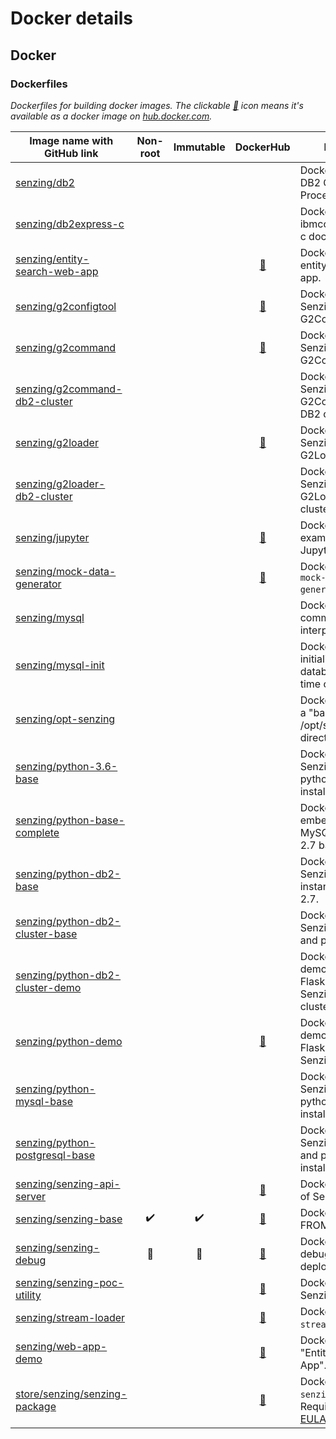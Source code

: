 # Docker details

## Docker

### Dockerfiles

*Dockerfiles for building docker images.
The clickable [:whale:](https://hub.docker.com/u/senzing) icon means
it's available as a docker image on [hub.docker.com](https://hub.docker.com/u/senzing).*

| Image name with GitHub link                                                                  | Non-root           | Immutable          | DockerHub | Description |
|----------------------------------------------------------------------------------------------|:------------------:|:------------------:|:---------:|-------------|
| [senzing/db2](https://github.com/Senzing/docker-db2)                                         |                    |                    | | Dockerfile for the DB2 Command Line Processor (CLP).
| [senzing/db2express-c](https://github.com/Senzing/docker-db2express-c)                       |                    |                    | | Dockerfile wrapping ibmcom/db2express-c docker image.
| [senzing/entity-search-web-app](https://github.com/Senzing/entity-search-web-app)            |                    |                    | [:whale:](https://hub.docker.com/r/senzing/entity-search-web-app) | Dockerfile wrapping entity-search-web-app.
| [senzing/g2configtool](https://github.com/Senzing/docker-g2configtool)                       |                    |                    | [:whale:](https://github.com/Senzing/docker-g2configtool) | Dockerfile wrapping Senzing's G2ConfigTool.py.
| [senzing/g2command](https://github.com/Senzing/docker-g2command)                             |                    |                    | [:whale:](https://hub.docker.com/r/senzing/g2command) | Dockerfile wrapping Senzing's G2Command.py.
| [senzing/g2command-db2-cluster](https://github.com/Senzing/docker-g2command-db2-cluster)     |                    |                    | | Dockerfile of Senzing's G2Command.py for DB2 cluster.
| [senzing/g2loader](https://github.com/Senzing/docker-g2loader)                               |                    |                    | [:whale:](https://hub.docker.com/r/senzing/g2loader) | Dockerfile wrapping Senzing's G2Loader.py.
| [senzing/g2loader-db2-cluster](https://github.com/Senzing/docker-g2loader-db2-cluster)       |                    |                    | | Dockerfile of Senzing's python G2Loader for DB2 cluster.
| [senzing/jupyter](https://github.com/Senzing/docker-jupyter)                                 |                    |                    | [:whale:](https://hub.docker.com/r/senzing/jupyter) | Dockerfile for running example Senzing Jupyter notebooks.
| [senzing/mock-data-generator](https://github.com/Senzing/mock-data-generator)                |                    |                    | [:whale:](https://hub.docker.com/r/senzing/mock-data-generator)  | Dockerfile wrapping `mock-data-generator.py`.
| [senzing/mysql](https://github.com/Senzing/docker-mysql)                                     |                    |                    | | Dockerfile of MySQL command line interpreter.
| [senzing/mysql-init](https://github.com/Senzing/docker-mysql-init)                           |                    |                    | | Dockerfile for initializing mysql database with a one-time command.
| [senzing/opt-senzing](https://github.com/Senzing/docker-opt-senzing)                         |                    |                    | | Dockerfile containing a "baked-in" /opt/senzing directory.
| [senzing/python-3.6-base](https://github.com/Senzing/docker-python-3.6-base)                 |                    |                    | | Dockerfile for Senzing, MySQL, and python 3.6 base installation.
| [senzing/python-base-complete](https://github.com/Senzing/docker-python-base-complete)       |                    |                    | | Dockerfile for embedded Senzing, MySQL, and python 2.7 base installation.
| [senzing/python-db2-base](https://github.com/Senzing/docker-python-db2-base)                 |                    |                    | | Dockerfile for Senzing, single DB2 instance, and python 2.7.
| [senzing/python-db2-cluster-base](https://github.com/Senzing/docker-python-db2-cluster-base) |                    |                    | | Dockerfile for Senzing, DB2 cluster, and python 2.7.
| [senzing/python-db2-cluster-demo](https://github.com/Senzing/docker-python-db2-cluster-demo) |                    |                    | | Dockerfile demonstrating simple Flask app using Senzing and DB2 cluster.
| [senzing/python-demo](https://github.com/Senzing/docker-python-demo)                         |                    |                    | [:whale:](https://hub.docker.com/r/senzing/python-demo) | Dockerfile demonstrating simple Flask app using Senzing.
| [senzing/python-mysql-base](https://github.com/Senzing/docker-python-mysql-base)             |                    |                    | | Dockerfile for Senzing, MySQL, and python 2.7 base installation.
| [senzing/python-postgresql-base](https://github.com/Senzing/docker-python-postgresql-base)   |                    |                    | | Dockerfile for Senzing, PostgreSQL, and python 2.7 base installation.
| [senzing/senzing-api-server](https://github.com/Senzing/senzing-api-server)                  |                    |                    | [:whale:](https://hub.docker.com/r/senzing/senzing-api-server) | Dockerfile for server of Senzing REST API.
| [senzing/senzing-base](https://github.com/Senzing/docker-senzing-base)                       | :heavy_check_mark: | :heavy_check_mark: | [:whale:](https://hub.docker.com/r/senzing/senzing-base) | Dockerfile used in FROM statements.
| [senzing/senzing-debug](https://github.com/Senzing/docker-senzing-debug)                     | :no_entry_sign:    | :no_entry_sign:    | [:whale:](https://hub.docker.com/r/senzing/senzing-debug) | Dockerfile for debugging Senzing deployments.
| [senzing/senzing-poc-utility](https://github.com/Senzing/docker-senzing-poc-utility)         |                    |                    | [:whale:](https://hub.docker.com/r/senzing/senzing-poc-utility) | Dockerfile wrapping Senzing's POC utility.
| [senzing/stream-loader](https://github.com/Senzing/stream-loader)                            |                    |                    | [:whale:](https://hub.docker.com/r/senzing/stream-loader) | Dockerfile  wrapping `stream-loader.py`.
| [senzing/web-app-demo](https://github.com/Senzing/docker-web-app-demo)                       |                    |                    | [:whale:](https://hub.docker.com/r/senzing/web-app-demo) | Dockerfile wrapping "Entity Search Web App".
| [store/senzing/senzing-package](https://github.com/Senzing/senzing-package)                  |                    |                    | [:whale:](https://hub.docker.com/_/senzing-package) | Dockerfile wrapping `senzing-package.py`. Requires [accepting EULA](https://github.com/Senzing/knowledge-base/blob/master/HOWTO/accept-eula.md#storesenzingsenzing-package-docker-image).
